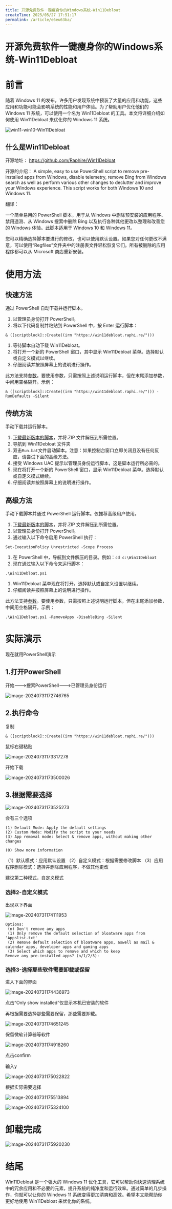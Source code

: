```yaml
---
title: 开源免费软件一键瘦身你的Windows系统-Win11Debloat
createTime: 2025/05/27 17:51:17
permalink: /article/e6eu63ba/
---
```

# 开源免费软件一键瘦身你的Windows系统-Win11Debloat



# 前言

随着 Windows 11 的发布，许多用户发现系统中预装了大量的应用和功能，这些应用和功能可能会影响系统的性能和用户体验。为了帮助用户优化他们的 Windows 11 系统，可以使用一个名为 Win11Debloat 的工具。本文将详细介绍如何使用 Win11Debloat 来优化你的 Windows 11 系统。

![win11-win10-Win11Debloat](https://imgoss.xgss.net/picgo/win11-win10-Win11Debloat.jpg?aliyun)

## 什么是Win11Debloat

开源地址： https://github.com/Raphire/Win11Debloat

开源的介绍： A simple, easy to use PowerShell script to remove pre-installed apps from Windows, disable telemetry, remove Bing from Windows search as well as perform various other changes to declutter and improve your Windows experience. This script works for both Windows 10 and Windows 11.

翻译：

一个简单易用的 PowerShell 脚本，用于从 Windows 中删除预安装的应用程序、禁用遥测、从 Windows 搜索中删除 Bing 以及执行各种其他更改以整理和改善您的 Windows 体验。此脚本适用于 Windows 10 和 Windows 11。

您可以精确选择脚本要进行的修改，也可以使用默认设置。如果您对任何更改不满意，可以使用“Regfiles”文件夹中的注册表文件轻松恢复它们。所有被删除的应用程序都可以从 Microsoft 商店重新安装。



# 使用方法

## 快速方法

通过 PowerShell 自动下载并运行脚本。

1. 以管理员身份打开 PowerShell。
2. 将以下代码复制并粘贴到 PowerShell 中，按 Enter 运行脚本：

```
& ([scriptblock]::Create((irm "https://win11debloat.raphi.re/")))
```



1. 等待脚本自动下载 Win11Debloat。
2. 将打开一个新的 PowerShell 窗口，其中显示 Win11Debloat 菜单。选择默认或自定义模式以继续。
3. 仔细阅读并按照屏幕上的说明进行操作。

此方法支持[参数](https://github.com/Raphire/Win11Debloat#parameters)。要使用参数，只需按照上述说明运行脚本，但在末尾添加参数，中间用空格隔开。示例：

```
& ([scriptblock]::Create((irm "https://win11debloat.raphi.re/"))) -RunDefaults -Silent
```

## 传统方法

手动下载并运行脚本。

1. [下载最新版本的脚本](https://github.com/Raphire/Win11Debloat/archive/master.zip)，并将.ZIP 文件解压到所需位置。
2. 导航到 Win11Debloat 文件夹
3. 双击`Run.bat`文件启动脚本。注意：如果控制台窗口立即关闭且没有任何反应，请尝试下面的高级方法。
4. 接受 Windows UAC 提示以管理员身份运行脚本，这是脚本运行所必需的。
5. 现在将打开一个新的 PowerShell 窗口，显示 Win11Debloat 菜单。选择默认或自定义模式继续。
6. 仔细阅读并按照屏幕上的说明进行操作。

## 高级方法

手动下载脚本并通过 PowerShell 运行脚本。仅推荐高级用户使用。

1. [下载最新版本的脚本](https://github.com/Raphire/Win11Debloat/archive/master.zip)，并将.ZIP 文件解压到所需位置。
2. 以管理员身份打开 PowerShell。
3. 通过输入以下命令启用 PowerShell 执行：

```
Set-ExecutionPolicy Unrestricted -Scope Process
```

1. 在 PowerShell 中，导航到文件解压的目录。例如：`cd c:\Win11Debloat`
2. 现在通过输入以下命令来运行脚本：

```
.\Win11Debloat.ps1
```



1. Win11Debloat 菜单现在将打开。选择默认或自定义设置以继续。
2. 仔细阅读并按照屏幕上的说明进行操作。

此方法支持[参数](https://github.com/Raphire/Win11Debloat#parameters)。要使用参数，只需按照上述说明运行脚本，但在末尾添加参数，中间用空格隔开。示例：

```
.\Win11Debloat.ps1 -RemoveApps -DisableBing -Silent
```



# 实际演示

现在就用PowerShell演示

## 1.打开PowerShell

开始--->搜索PowerShell--->已管理员身份运行

![image-20240731172746765](https://imgoss.xgss.net/picgo/image-20240731172746765.png?aliyun)



## 2.执行命令

复制

```
& ([scriptblock]::Create((irm "https://win11debloat.raphi.re/")))
```

鼠标右键粘贴

![image-20240731173317278](https://imgoss.xgss.net/picgo/image-20240731173317278.png?aliyun)

开始下载

![image-20240731173500026](https://imgoss.xgss.net/picgo/image-20240731173500026.png?aliyun)



## 3.根据需要选择

![image-20240731173525273](https://imgoss.xgss.net/picgo/image-20240731173525273.png?aliyun)

会有三个选项

```
(1) Default Mode: Apply the default settings
(2) Custom Mode: Modify the script to your needs
(3) App removal mode: Select & remove apps, without making other changes

(0) Show more information
```

（1）默认模式：应用默认设置 
（2）自定义模式：根据需要修改脚本 
（3）应用程序删除模式：选择并删除应用程序，不做其他更改

建议第二种模式，自定义模式

### 选择2-自定义模式

出现以下界面

![image-20240731174111953](https://imgoss.xgss.net/picgo/image-20240731174111953.png?aliyun)

```
Options:
 (n) Don't remove any apps
 (1) Only remove the default selection of bloatware apps from 'Appslist.txt'
 (2) Remove default selection of bloatware apps, aswell as mail & calendar apps, developer apps and gaming apps
 (3) Select which apps to remove and which to keep
Remove any pre-installed apps? (n/1/2/3):
```

### 选择3-选择那些软件需要卸载或保留

进入下面的界面

![image-20240731174436973](https://imgoss.xgss.net/picgo/image-20240731174436973.png?aliyun)

点击“Only show installed”仅显示本机已安装的软件

再根据需要选择那些需要保留，那些需要卸载。

![image-20240731174651245](https://imgoss.xgss.net/picgo/image-20240731174651245.png?aliyun)

保留微软计算器等软件

![image-20240731174918260](https://imgoss.xgss.net/picgo/image-20240731174918260.png?aliyun)

点击confirm

输入y

![image-20240731175022822](https://imgoss.xgss.net/picgo/image-20240731175022822.png?aliyun)

根据实际需要选择

![image-20240731175513894](https://imgoss.xgss.net/picgo/image-20240731175513894.png?aliyun)



![image-20240731175324100](https://imgoss.xgss.net/picgo/image-20240731175324100.png?aliyun)



# 卸载完成

![image-20240731175920230](https://imgoss.xgss.net/picgo/image-20240731175920230.png?aliyun)



# 结尾

Win11Debloat 是一个强大的 Windows 11 优化工具，它可以帮助你快速清理系统中的冗余应用和不必要的元素，提升系统的纯净度和运行效率。通过简单的几步操作，你就可以让你的 Windows 11 系统变得更加清爽和高效。希望本文能帮助你更好地使用 Win11Debloat 来优化你的系统。

